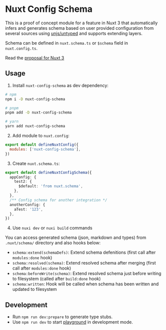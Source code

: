 # Nuxt Config Schema

This is a proof of concept module for a feature in Nuxt 3 that automatically infers and generates schema based on user provided configuration from several sources using [unjs/untyped](https://github.com/unjs/untyped) and supports extending layers.

Schema can be defined in `nuxt.schema.ts` or `$schema` field in `nuxt.config.ts`.

Read the [proposal for Nuxt 3](https://github.com/nuxt/framework/issues/10086)

## Usage

1. Install `nuxt-config-schema` as dev dependency:

```sh
# npm
npm i -D nuxt-config-schema

# pnpm
pnpm add -D nuxt-config-schema

# yarn
yarn add nuxt-config-schema
```

2. Add module to `nuxt.config`:

```js
export default defineNuxtConfig({
  modules: ['nuxt-config-schema'],
})
```

3. Create `nuxt.schema.ts`:

```ts
export default defineNuxtConfigSchema({
  appConfig: {
    test2: {
      $default: 'from nuxt.schema',
    },
  },
  /** Config schema for another integration */
  anotherConfig: {
    aTest: '123',
  },
})
```

4. Use `nuxi dev` or `nuxi build` commands

You can access generated schema (json, markdown and types) from `.nuxt/schema/` directory and also hooks below:

- `schema:extend(schemaDefs)`: Extend schema defenitions (first call after `modules:done` hook)
- `schema:resolved(schema)`: Extend resolved schema after merging (first call after `modules:done` hook)
- `schema:beforeWrite(schema)`: Extend resolved schema just before writing to filesystem (called after `build:done` hook)
- `schema:written`: Hook will be called when schema has been written and updated to filesystem

## Development

- Run `npm run dev:prepare` to generate type stubs.
- Use `npm run dev` to start [playground](./playground) in development mode.

